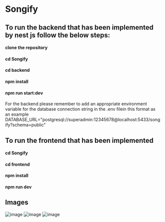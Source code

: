 # Songify

## To run the backend that has been implemented by nest js follow the below steps:
#### clone the repository
#### cd Songify
#### cd backend
#### npm install
#### npm run start:dev
For the backend please remember to add an appropriate environment variable for the database connection string in the .env filein this format as an example
      DATABASE_URL="postgresql://superadmin:12345678@localhost:5433/songify?schema=public"
## To run the frontend that has been implemented 
#### cd Songify
#### cd frontend
#### npm install
#### npm run dev

## Images
![image](https://github.com/Geleta116/Songify/assets/104783472/8a33a9b8-d4f2-4ae1-a671-1a2af3013aa0)
![image](https://github.com/Geleta116/Songify/assets/104783472/c1a1f8e8-acba-471e-97a1-4fc0fd5e934b)
![image](https://github.com/Geleta116/Songify/assets/104783472/4a94bc6c-2c72-4bfb-8857-eff93c996b5d)

